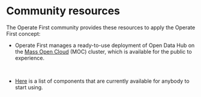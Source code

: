 <!-- #region -->
# Community resources

The Operate First community provides these resources to apply the Operate First concept:

- Operate First manages a ready-to-use deployment of Open Data Hub on the [Mass Open Cloud](https://massopen.cloud/) (MOC) cluster, which is available for the public to experience.

<br/>

- [Here](https://www.operate-first.cloud/apps/content/odh/README.html) is a list of components that are currently available for anybody to start using.

<br/>

<!-- #endregion -->
